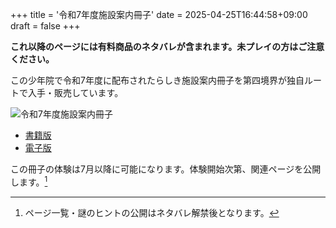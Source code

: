 +++
title = '令和7年度施設案内冊子'
date = 2025-04-25T16:44:58+09:00
draft = false
+++

**これ以降のページには有料商品のネタバレが含まれます。未プレイの方はご注意ください。**

この少年院で令和7年度に配布されたらしき施設案内冊子を第四境界が独自ルートで入手・販売しています。

![令和7年度施設案内冊子](/img/book/r7.png)

* [書籍版](https://shop.daiyonkyokai.net/products/kagaminosasshi07)
* [電子版](https://amzn.to/46aVKGx)

この冊子の体験は7月以降に可能になります。体験開始次第、関連ページを公開します。[^1]

[^1]: ページ一覧・謎のヒントの公開はネタバレ解禁後となります。
